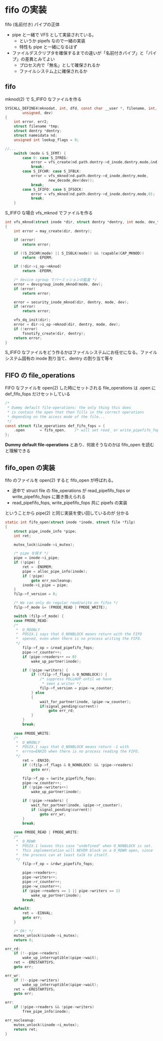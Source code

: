 # fifo の実装

fifo (名前付き) パイプの正体

 * pipe と一緒で VFS として実装されている。
   * というか pipefs なので一緒の実装
   * 特性も pipe と一緒になるはず
 * ファイルデスクリプタを確保するまでの違いが「名前付きパイプ」と「パイプ」の差異とみてよい
   * プロセス内で「無名」として確保されるか
   * ファイルシステム上に確保されるか

## fifo

mknod(2) で S_IFIFO なファイルを作る

```c
SYSCALL_DEFINE4(mknodat, int, dfd, const char __user *, filename, int, mode,
		unsigned, dev)
{
	int error, err2;
	struct filename *tmp;
	struct dentry *dentry;
	struct nameidata nd;
	unsigned int lookup_flags = 0;

//...    
	switch (mode & S_IFMT) {
		case 0: case S_IFREG:
			error = vfs_create(nd.path.dentry->d_inode,dentry,mode,&nd);
			break;
		case S_IFCHR: case S_IFBLK:
			error = vfs_mknod(nd.path.dentry->d_inode,dentry,mode,
					new_decode_dev(dev));
			break;
		case S_IFIFO: case S_IFSOCK:
			error = vfs_mknod(nd.path.dentry->d_inode,dentry,mode,0);
			break;
	}
```

S_IFIFO な場合 vfs_mknod でファイルを作る

```c
int vfs_mknod(struct inode *dir, struct dentry *dentry, int mode, dev_t dev)
{
	int error = may_create(dir, dentry);

	if (error)
		return error;

	if ((S_ISCHR(mode) || S_ISBLK(mode)) && !capable(CAP_MKNOD))
		return -EPERM;

	if (!dir->i_op->mknod)
		return -EPERM;

    /* device cgroup でパーミッションの監査 */
	error = devcgroup_inode_mknod(mode, dev);
	if (error)
		return error;

	error = security_inode_mknod(dir, dentry, mode, dev);
	if (error)
		return error;

	vfs_dq_init(dir);
	error = dir->i_op->mknod(dir, dentry, mode, dev);
	if (!error)
		fsnotify_create(dir, dentry);
	return error;
}
```

S_IFIFO なファイルをどう作るかはファイルシステムにお任せになる。ファイルシステム固有の inode 割り当て、dentry の割り当て等々

## FIFO の file_operations

FIFO なファイルを open(2) した時にセットされる file_operations は .open に def_fifo_fops だけセットしている

```c
/*
 * Dummy default file-operations: the only thing this does
 * is contain the open that then fills in the correct operations
 * depending on the access mode of the file...
 */
const struct file_operations def_fifo_fops = {
	.open		= fifo_open,	/* will set read_ or write_pipefifo_fops */
};
```

**Dummy default file-operations** とあり、何故そうなのかは fifo_open を読むと理解できる

## fifo_open の実装

fifo のファイルを open(2) すると fifo_open が呼ばれる。

 * 途中で struct file の file_operations が read_pipefifo_fops or write_pipefifo_fops に置き換えられる
 * read_pipefifo_fops, write_pipefifo_fops 共に pipefs の実装

ということから pipe(2) と同じ実装を使い回しているのが 分かる

```c
static int fifo_open(struct inode *inode, struct file *filp)
{
	struct pipe_inode_info *pipe;
	int ret;

	mutex_lock(&inode->i_mutex);

    /* pipe を探す */
	pipe = inode->i_pipe;
	if (!pipe) {
		ret = -ENOMEM;
		pipe = alloc_pipe_info(inode);
		if (!pipe)
			goto err_nocleanup;
		inode->i_pipe = pipe;
	}
	filp->f_version = 0;

	/* We can only do regular read/write on fifos */
	filp->f_mode &= (FMODE_READ | FMODE_WRITE);

	switch (filp->f_mode) {
	case FMODE_READ:
	/*
	 *  O_RDONLY
	 *  POSIX.1 says that O_NONBLOCK means return with the FIFO
	 *  opened, even when there is no process writing the FIFO.
	 */
		filp->f_op = &read_pipefifo_fops;
		pipe->r_counter++;
		if (pipe->readers++ == 0)
			wake_up_partner(inode);

		if (!pipe->writers) {
			if ((filp->f_flags & O_NONBLOCK)) {
				/* suppress POLLHUP until we have
				 * seen a writer */
				filp->f_version = pipe->w_counter;
			} else 
			{
				wait_for_partner(inode, &pipe->w_counter);
				if(signal_pending(current))
					goto err_rd;
			}
		}
		break;
	
	case FMODE_WRITE:
	/*
	 *  O_WRONLY
	 *  POSIX.1 says that O_NONBLOCK means return -1 with
	 *  errno=ENXIO when there is no process reading the FIFO.
	 */
		ret = -ENXIO;
		if ((filp->f_flags & O_NONBLOCK) && !pipe->readers)
			goto err;

		filp->f_op = &write_pipefifo_fops;
		pipe->w_counter++;
		if (!pipe->writers++)
			wake_up_partner(inode);

		if (!pipe->readers) {
			wait_for_partner(inode, &pipe->r_counter);
			if (signal_pending(current))
				goto err_wr;
		}
		break;
	
	case FMODE_READ | FMODE_WRITE:
	/*
	 *  O_RDWR
	 *  POSIX.1 leaves this case "undefined" when O_NONBLOCK is set.
	 *  This implementation will NEVER block on a O_RDWR open, since
	 *  the process can at least talk to itself.
	 */
		filp->f_op = &rdwr_pipefifo_fops;

		pipe->readers++;
		pipe->writers++;
		pipe->r_counter++;
		pipe->w_counter++;
		if (pipe->readers == 1 || pipe->writers == 1)
			wake_up_partner(inode);
		break;

	default:
		ret = -EINVAL;
		goto err;
	}

	/* Ok! */
	mutex_unlock(&inode->i_mutex);
	return 0;

err_rd:
	if (!--pipe->readers)
		wake_up_interruptible(&pipe->wait);
	ret = -ERESTARTSYS;
	goto err;

err_wr:
	if (!--pipe->writers)
		wake_up_interruptible(&pipe->wait);
	ret = -ERESTARTSYS;
	goto err;

err:
	if (!pipe->readers && !pipe->writers)
		free_pipe_info(inode);

err_nocleanup:
	mutex_unlock(&inode->i_mutex);
	return ret;
}
```